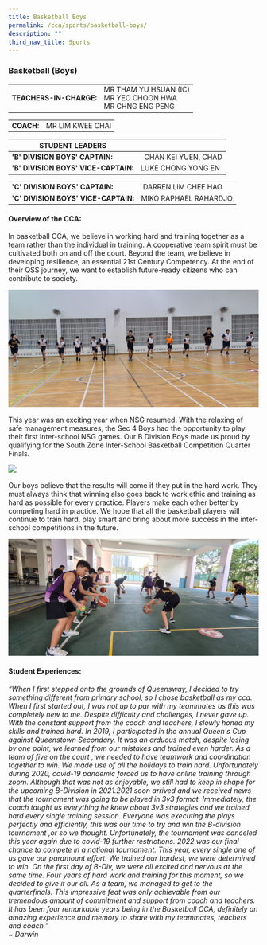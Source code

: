 ```yaml
---
title: Basketball Boys
permalink: /cca/sports/basketball-boys/
description: ""
third_nav_title: Sports
---
```

### Basketball (Boys)

|  	|  	|
|---	|---	|
| **TEACHERS-IN-CHARGE:** 	| MR THAM YU HSUAN (IC)<br>MR YEO CHOON HWA <br> MR CHNG ENG PENG 	|

|  	|  	|
|---	|---	|
| **COACH:**|MR LIM KWEE CHAI 	|

| STUDENT LEADERS 	|  	|
|---	|---	|
| **'B' DIVISION BOYS' CAPTAIN:** 	|   CHAN KEI YUEN, CHAD	|
| **'B' DIVISION BOYS' VICE-CAPTAIN:** 	|         LUKE CHONG YONG EN	| 

| 	|  	|
|---	|---	|
| **'C' DIVISION BOYS' CAPTAIN:** 	|  DARREN LIM CHEE HAO|
| **'C' DIVISION BOYS' VICE-CAPTAIN:** 	| MIKO RAPHAEL RAHARDJO 	| 

#### Overview of the CCA:   
In basketball CCA, we believe in working hard and training together as a team rather than the individual in training. A cooperative team spirit must be cultivated both on and off the court. Beyond the team, we believe in developing resilience, an essential 21st Century Competency. At the end of their QSS journey, we want to establish future-ready citizens who can contribute to society.

![](/images/Basketball1.jpg)

This year was an exciting year when NSG resumed. With the relaxing of safe management measures, the Sec 4 Boys had the opportunity to play their first inter-school NSG games. Our B Division Boys made us proud by qualifying for the South Zone Inter-School Basketball Competition Quarter Finals.<br>

<img src="https://drive.google.com/uc?export=view&id=1UPHF0BuWwm16PJ1FMyfiuMe1I3TPvZE6"><br>




Our boys believe that the results will come if they put in the hard work. They must always think that winning also goes back to work ethic and training as hard as possible for every practice. Players make each other better by competing hard in practice. We hope that all the basketball players will continue to train hard, play smart and bring about more success in the inter-school competitions in the future.

![](/images/Basketball%202.jpg)

#### Student Experiences:

*“When I first stepped onto the grounds of Queensway, I decided to try something different from primary school, so I chose basketball as my cca. When I first started out, I was not up to par with my teammates as this was completely new to me. Despite difficulty and challenges, I never gave up. With the constant support from the coach and teachers, I slowly honed my skills and trained hard. In 2019, I participated in the annual Queen's Cup against Queenstown Secondary. It was an arduous match, despite losing by one point, we learned from our mistakes and trained even harder. As a team of five on the court , we needed to have teamwork and coordination together to win. We made use of all the holidays to train hard. Unfortunately during 2020, covid-19 pandemic forced us to have online training through zoom. Although that was not as enjoyable, we still had to keep in shape for the upcoming B-Division in 2021.2021 soon arrived and we received news that the tournament was going to be played in 3v3 format. Immediately, the coach taught us everything he knew about 3v3 strategies and we trained hard every single training session. Everyone was executing the plays perfectly and efficiently, this was our time to try and win the B-division tournament ,or so we thought. Unfortunately, the tournament was canceled this year again due to covid-19 further restrictions. 2022 was our final chance to compete in a national tournament. This year, every single one of us gave our paramount effort. We trained our hardest, we were determined to win. On the first day of B-Div, we were all excited and nervous at the same time. Four years of hard work and training for this moment, so we decided to give it our all. As a team, we managed to get to the quarterfinals. This impressive feat was only achievable from our tremendous amount of commitment and support from coach and teachers. It has been four remarkable years being in the Basketball CCA, definitely an amazing experience and memory to share with my teammates, teachers and coach.”  
~ Darwin*